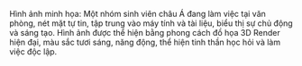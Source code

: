 Hình ảnh minh họa: Một nhóm sinh viên châu Á đang làm việc tại văn phòng, nét mặt tự tin, tập trung vào máy tính và tài liệu, biểu thị sự chủ động và sáng tạo. Hình ảnh được thể hiện bằng phong cách đồ họa 3D Render hiện đại, màu sắc tươi sáng, năng động, thể hiện tinh thần học hỏi và làm việc độc lập.